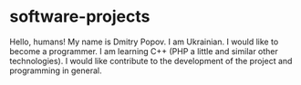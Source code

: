 # software-projects

Hello, humans!
My name is Dmitry Popov. I am Ukrainian. I would like to become a programmer. I am learning C++ (PHP a little and similar other  technologies). I would like contribute to the development of the project and programming in general.


